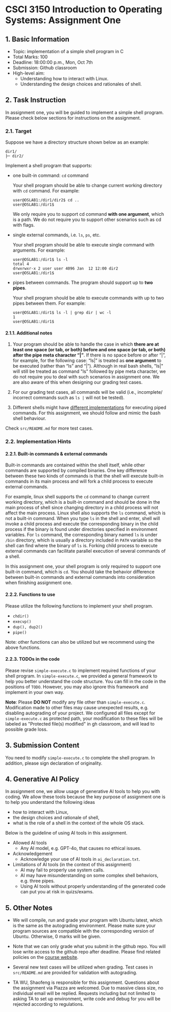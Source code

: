 # CSCI 3150 Introduction to Operating Systems: Assignment One

## 1. Basic Information

- Topic: implementation of a simple shell program in C
- Total Marks: 100
- Deadline: 18:00:00 p.m., Mon, Oct 7th
- Submission: Github classroom
- High-level aim:
  - Understanding how to interact with Linux.
  - Understanding the design choices and rationales of shell.

## 2. Task Instruction

In assignment one, you will be guided to implement a simple shell program. Please check below sections for instructions on the assignment. 

### 2.1. Target

Suppose we have a directory structure shown below as an example:

```
dir1/
├─ dir2/
```

Implement a shell program that supports:

- one built-in command: `cd` command

  Your shell program should be able to change current working directory with `cd` command. For example:

  ```shell
  user@OSLAB1:/dir1/dir2$ cd ..
  user@OSLAB1:/dir1$
  ```

  We only require you to support cd command **with one argument**, which is a path. We do not require you to support other scenarios such as cd with flags.

- single external commands, i.e. `ls`, `ps`, etc. 

  Your shell program should be able to execute single command with arguments. For example:

  ```shell
  user@OSLAB1:/dir1$ ls -l
  total 4
  drwxrwxr-x 2 user user 4096 Jan  12 12:00 dir2
  user@OSLAB1:/dir1$ 
  ```

- pipes between commands. The program should support up to **two pipes**. 

  Your shell program should be able to execute commands with up to two pipes between them. For example:

  ```shell
  user@OSLAB1:/dir1$ ls -l | grep dir | wc -l
  1
  user@OSLAB1:/dir1$
  ```

#### 2.1.1. Additional notes

1. Your program should be able to handle the case in which **there are at least one space (or tab, or both) before and one space (or tab, or both) after the pipe meta character “|”**. If there is no space before or after “|”, for example, for the following case: “ls|” is treated as **one argument** to be executed (rather than “ls” and “|”). Although in real bash shells, "ls|" will still be treated as command "ls" followed by pipe meta character, we do not require you to deal with such scenarios in assignment one. We are also aware of this when designing our grading test cases.

2. For our grading test cases, all commands will be valid (i.e., incomplete/ incorrect commands such as `ls |` will not be tested).

3. Different shells might have [different implementations](https://stackoverflow.com/questions/66882631/builtin-commands-in-a-shell-pipeline) for executing piped commands. For this assignment, we should follow and mimic the bash shell behaviour.

Check `src/README.md` for more test cases.

### 2.2. Implementation Hints

#### 2.2.1. Built-in commands & external commands

Built-in commands are contained within the shell itself, while other commands are supported by compiled binaries. One key difference between these two kinds of commands is that the shell will execute built-in commands in its main process and will fork a child process to execute external commands. 

For example, linux shell supports the `cd` command to change current working directory, which is a built-in command and should be done in the main process of shell since changing directory in a child process will not affect the main process. Linux shell also supports the `ls` command, which is not a built-in command. When you type `ls` in the shell and enter, shell will invoke a child process and execute the corresponding binary in the child process if the binary is found under directories specified in environment variables. For `ls` command, the corresponding binary named `ls` is under `/bin` directory, which is usually a directory included in `PATH` variable so the shell can find where the binary of `ls` is. Forking child process to execute external commands can facilitate parallel execution of several commands of a shell.

In this assignment one, your shell program is only required to support one built-in command, which is `cd`. You should take the behavior difference between built-in commands and external commands into consideration when finishing assignment one. 

#### 2.2.2. Functions to use

Please utilize the following functions to implement your shell program.

- `chdir()`
- `execvp()`
- `dup(), dup2()`
- `pipe()`

Note: other functions can also be utilized but we recommend using the above functions.

#### 2.2.3. TODOs in the code

Please revise `simple-execute.c` to implement required functions of your shell program. In `simple-execute.c`, we provided a general framework to help you better understand the code structure. You can fill in the code in the positions of `TODO`. However, you may also ignore this framework and implement in your own way. 

**Note**: Please **DO NOT** modify any file other than `simple-execute.c`. Modification made to other files may cause unexpected results, e.g. disabling autograding of your project. We configured all files except for `simple-execute.c` as protected path, your modification to these files will be labeled as "Protected file(s) modified" in gh classroom, and will lead to possible grade loss.



## 3. Submission Content

You need to modify `simple-execute.c` to complete the shell program. In addition, please sign declaration of originality. 


## 4. Generative AI Policy
In assignment one, we allow usage of generative AI tools to help you with coding. We allow these tools because the key purpose of assignment one is to help you understand the following ideas
- how to interact with Linux,
- the design choices and rationale of shell,
- what is the role of a shell in the context of the whole OS stack.

Below is the guideline of using AI tools in this assignment.
- Allowed AI tools
  - Any AI model, e.g. GPT-4o, that causes no ethical issues.
- Acknowledgement
  - Acknowledge your use of AI tools in `ai_declaration.txt`.
- Limitations of AI tools (in the context of this assignment)
  - AI may fail to properly use system calls.
  - AI may have misunderstanding on some complex shell behaviors, e.g. three pipes.
  - Using AI tools without properly understanding of the generated code can put you at risk in quizs/exams.


## 5. Other Notes

- We will compile, run and grade your program with Ubuntu latest, which is the same as the autograding environment. Please make sure your program sources are compatible with the corresponding version of Ubuntu. Otherwise, 0 marks will be given. 

- Note that we can only grade what you submit in the github repo. You will lose write access to the github repo after deadline. Please find related policies on the [course website](https://github.com/henryhxu/CSCI3150).

- Several new test cases will be utilized when grading. Test cases in `src/README.md` are provided for validation with autograding.

- TA WU, Shaofeng is responsible for this assignment. Questions about the assignment via Piazza are welcomed. Due to massive class size, no individual email will be replied. Requests including but not limited to asking TA to set up environment, write code and debug for you will be rejected according to regulations.

